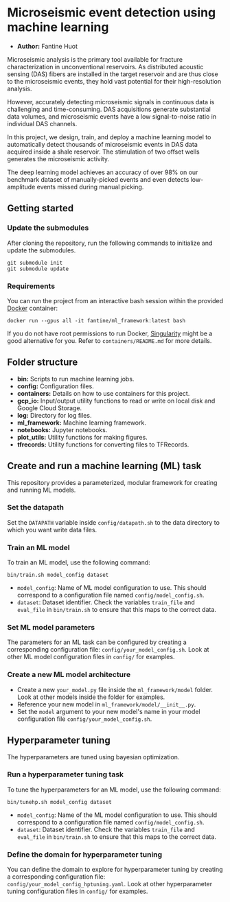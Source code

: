 # Microseismic event detection using machine learning

- **Author:** Fantine Huot

Microseismic analysis is the primary tool available for fracture
characterization in unconventional reservoirs. As distributed acoustic sensing
(DAS) fibers are installed in the target reservoir and are thus close to the microseismic events, they hold vast potential for their high-resolution
analysis.  


However, accurately detecting microseismic signals in continuous data is
challenging and time-consuming. DAS acquisitions generate substantial data
volumes, and microseismic events have a low signal-to-noise ratio in individual
DAS channels. 


In this project, we design, train, and deploy a machine learning model to automatically detect thousands of microseismic events in DAS data acquired
inside a shale reservoir. The stimulation of two offset wells generates the microseismic activity.

The deep learning model achieves an accuracy of over 98\% on our benchmark
dataset of manually-picked events and even detects low-amplitude events missed
during manual picking.  

## Getting started

### Update the submodules
After cloning the repository, run the following commands to initialize and
update the submodules.

```
git submodule init
git submodule update
```

### Requirements

You can run the project from an interactive bash session within the provided
[Docker](https://www.docker.com]) container:
```
docker run --gpus all -it fantine/ml_framework:latest bash
```
If you do not have root permissions to run Docker, [Singularity](https://singularity.lbl.gov) might be a good alternative for you. Refer to 
`containers/README.md` for more details.

## Folder structure

- **bin:** Scripts to run machine learning jobs.
- **config:** Configuration files. 
- **containers:** Details on how to use containers for this project. 
- **gcp_io:** Input/output utility functions to read or write on local disk and
Google Cloud Storage.
- **log:** Directory for log files.
- **ml_framework:** Machine learning framework.
- **notebooks:** Jupyter notebooks.
- **plot_utils:** Utility functions for making figures.
- **tfrecords:** Utility functions for converting files to TFRecords.

## Create and run a machine learning (ML) task

This repository provides a parameterized, modular framework for creating and
running ML models.

### Set the datapath

Set the `DATAPATH` variable inside `config/datapath.sh` to the data directory
to which you want write data files.

### Train an ML model
To train an ML model, use the following command:
```
bin/train.sh model_config dataset
```

- `model_config`: Name of ML model configuration to use. This should correspond 
to a configuration file named `config/model_config.sh`.
- `dataset`: Dataset identifier. Check the variables `train_file` and `eval_file` in `bin/train.sh` to ensure that this maps to the correct data.

### Set ML model parameters
The parameters for an ML task can be configured by creating a corresponding configuration file: `config/your_model_config.sh`. Look at other ML model
configuration files in `config/` for examples.

### Create a new ML model architecture
- Create a new `your_model.py` file inside the `ml_framework/model` folder. Look at other models inside the folder for examples.
- Reference your new model in `ml_framework/model/__init__.py`.
- Set the `model` argument to your new model's name in your model configuration
file `config/your_model_config.sh`.

## Hyperparameter tuning

The hyperparameters are tuned using bayesian optimization. 

### Run a hyperparameter tuning task
To tune the hyperparameters for an ML model, use the following
command:
```
bin/tunehp.sh model_config dataset
```

- `model_config`: Name of the ML model configuration to use. This should correspond to a configuration file named `config/model_config.sh`.
- `dataset`: Dataset identifier. Check the variables `train_file` and `eval_file` in `bin/train.sh` to ensure that this maps to the correct data.

### Define the domain for hyperparameter tuning

You can define the domain to explore for hyperparameter tuning by creating a
corresponding configuration file: `config/your_model_config_hptuning.yaml`. 
Look at other hyperparameter tuning configuration files in `config/` for examples.
